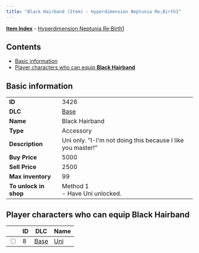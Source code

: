 ```yaml
---
title: "Black Hairband (Item) - Hyperdimension Neptunia Re;Birth1"
---
```


[**Item Index**](/neptunia/rb1/item/index.html) - [Hyperdimension Neptunia Re;Birth1](/neptunia/rb1)

## Contents

- [Basic information](#basic-information)
- [Player characters who can equip **Black Hairband**](#player-characters-who-can-equip-black-hairband)

## Basic information

|   |   |
| -- | -- |
| **ID** | 3426 |
| **DLC** | [Base](/neptunia/rb1/dlc/1-base.html) |
| **Name** | Black Hairband |
| **Type** | Accessory |
| **Description** | Uni only. ”I-I'm not doing this because I like you master!” |
| **Buy Price** | 5000 |
| **Sell Price** | 2500 |
| **Max inventory** | 99 |
| **To unlock in shop** | Method 1<br />- Have Uni unlocked. |

## Player characters who can equip **Black Hairband**

|    | ID | DLC | Name |
| -- | -- | --- | ---- |
| <input type="checkbox" id="rb1-player-1-8" class="trackbox" /> | 8 | [Base](/neptunia/rb1/dlc/1-base.html) | [Uni](/neptunia/rb1/player/1-8-uni.html) |